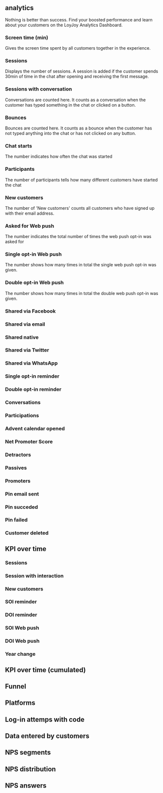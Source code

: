 ## analytics

Nothing is better than success. Find your boosted performance and learn about your customers on the LoyJoy Analytics Dashboard.

### Screen time (min)
Gives the screen time spent by all customers together in the experience.

### Sessions
Displays the number of sessions. A session is added if the customer spends 30min of time in the chat after opening and receiving the first message.

### Sessions with conversation
Conversations are counted here. It counts as a conversation when the customer has typed something in the chat or clicked on a button.

### Bounces
Bounces are counted here. It counts as a bounce when the customer has not typed anything into the chat or has not clicked on any button.

### Chat starts
The number indicates how often the chat was started

### Participants
The number of participants tells how many different customers have started the chat

### New customers
The number of 'New customers' counts all customers who have signed up with their email address.

### Asked for Web push
The number indicates the total number of times the web push opt-in was asked for

### Single opt-in Web push
The number shows how many times in total the single web push opt-in was given.

### Double opt-in Web push
The number shows how many times in total the double web push opt-in was given.

### Shared via Facebook


### Shared via email

### Shared native

### Shared via Twitter

### Shared via WhatsApp

### Single opt-in reminder

### Double opt-in reminder

### Conversations

### Participations

### Advent calendar opened

### Net Promoter Score

### Detractors

### Passives

### Promoters

### Pin email sent

### Pin succeded

### Pin failed

### Customer deleted


## KPI over time
### Sessions
### Session with interaction
### New customers
### SOI reminder
### DOI reminder
### SOI Web push
### DOI Web push
### Year change

## KPI over time (cumulated)

## Funnel

## Platforms

## Log-in attemps with code

## Data entered by customers

## NPS segments

## NPS distribution

## NPS answers
